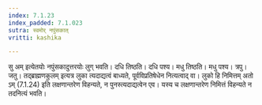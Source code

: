 ```yaml
---
index: 7.1.23
index_padded: 7.1.023
sutra: स्वमोर् नपुंसकात्
vritti: kashika

---
```

सु अम् इत्येतयोः नपुंसकादुत्तरयोः लुग् भवति। दधि तिष्ठति। दधि पश्य। मधु तिष्ठति। मधु पश्य। त्रपु। जतु। तद्ब्राह्मणकुलम् इत्यत्र लुका त्यदाद्यत्वं बाध्यते, पूर्वविप्रतिषेधेन नित्यत्वाद् वा। लुको हि निमित्तम् अतो ऽम् (7.1.24) इति लक्षणान्तरेण विहन्यते, न पुनस्त्यदाद्यत्वेन एव। यस्य च लक्षणान्तरेण निमित्तं विहन्यते न तदनित्यं भवति।